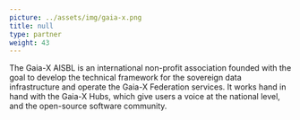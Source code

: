 ```yaml
---
picture: ../assets/img/gaia-x.png
title: null
type: partner
weight: 43
---
```


The Gaia-X AISBL is an international non-profit association founded with the goal to develop the technical framework for the sovereign data infrastructure and operate the Gaia-X Federation services. It works hand in hand with the Gaia-X Hubs, which give users a voice at the national level, and the open-source software community.
